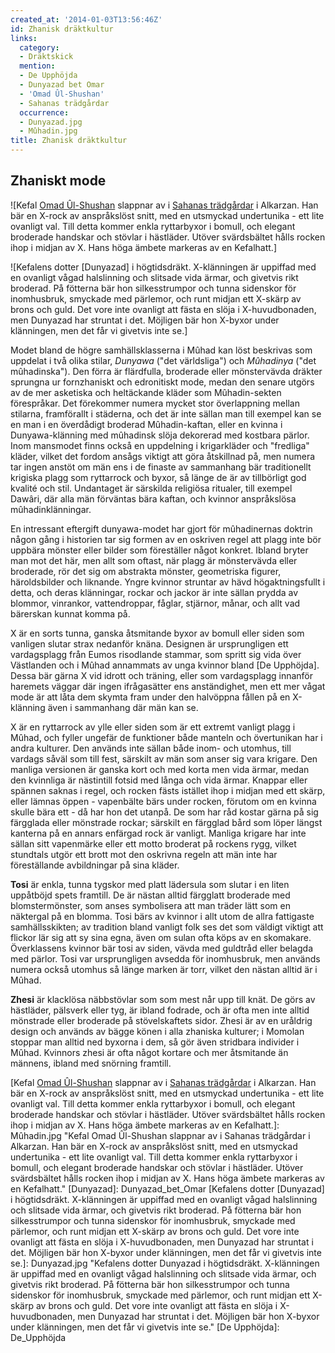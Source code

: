 ```yaml
---
created_at: '2014-01-03T13:56:46Z'
id: Zhanisk dräktkultur
links:
  category:
  - Dräktskick
  mention:
  - De Upphöjda
  - Dunyazad bet Omar
  - 'Omad Ûl-Shushan'
  - Sahanas trädgårdar
  occurrence:
  - Dunyazad.jpg
  - Mûhadin.jpg
title: Zhanisk dräktkultur
---
```


Zhaniskt mode
-------------

![Kefal [Omad Ûl-Shushan] slappnar av i [Sahanas trädgårdar] i Alkarzan. Han bär en X-rock av
anspråkslöst snitt, med en utsmyckad undertunika - ett lite ovanligt val. Till detta kommer enkla
ryttarbyxor i bomull, och elegant broderade handskar och stövlar i hästläder. Utöver svärdsbältet
hålls rocken ihop i midjan av X. Hans höga ämbete markeras av en Kefalhatt.]

![Kefalens dotter [Dunyazad] i högtidsdräkt. X-klänningen är uppiffad med en ovanligt vågad
halslinning och slitsade vida ärmar, och givetvis rikt broderad. På fötterna bär hon silkesstrumpor
och tunna sidenskor för inomhusbruk, smyckade med pärlemor, och runt midjan ett X-skärp av brons och
guld. Det vore inte ovanligt att fästa en slöja i X-huvudbonaden, men Dunyazad har struntat i det.
Möjligen bär hon X-byxor under klänningen, men det får vi givetvis inte se.]

Modet bland de högre samhällsklasserna i Mûhad kan löst beskrivas som uppdelat i två olika stilar,
*Dunyawa* ("det världsliga") och *Mûhadinya* ("det mûhadinska"). Den förra är flärdfulla, broderade
eller mönstervävda dräkter sprungna ur fornzhaniskt och edronitiskt mode, medan den senare utgörs av
de mer asketiska och heltäckande kläder som Mûhadin-sekten förespråkar. Det förekommer numera mycket
stor överlappning mellan stilarna, framförallt i städerna, och det är inte sällan man till exempel
kan se en man i en överdådigt broderad Mûhadin-kaftan, eller en kvinna i Dunyawa-klänning med
mûhadinsk slöja dekorerad med kostbara pärlor. Inom mansmodet finns också en uppdelning i
krigarkläder och "fredliga" kläder, vilket det fordom ansågs viktigt att göra åtskillnad på, men
numera tar ingen anstöt om män ens i de finaste av sammanhang bär traditionellt krigiska plagg som
ryttarrock och byxor, så länge de är av tillbörligt god kvalité och stil. Undantaget är särskilda
religiösa ritualer, till exempel Dawâri, där alla män förväntas bära kaftan, och kvinnor
anspråkslösa mûhadinklänningar.

En intressant eftergift dunyawa-modet har gjort för mûhadinernas doktrin någon gång i historien tar
sig formen av en oskriven regel att plagg inte bör uppbära mönster eller bilder som föreställer
något konkret. Ibland bryter man mot det här, men allt som oftast, när plagg är mönstervävda eller
broderade, rör det sig om abstrakta mönster, geometriska figurer, häroldsbilder och liknande. Yngre
kvinnor struntar av hävd högaktningsfullt i detta, och deras klänningar, rockar och jackor är inte
sällan prydda av blommor, vinrankor, vattendroppar, fåglar, stjärnor, månar, och allt vad bärerskan
kunnat komma på.

X är en sorts tunna, ganska åtsmitande byxor av bomull eller siden som vanligen slutar strax
nedanför knäna. Designen är ursprungligen ett vardagsplagg från Eumos risodlande stammar, som spritt
sig vida över Västlanden och i Mûhad annammats av unga kvinnor bland [De Upphöjda]. Dessa bär gärna
X vid idrott och träning, eller som vardagsplagg innanför haremets väggar där ingen ifrågasätter ens
anständighet, men ett mer vågat mode är att låta dem skymta fram under den halvöppna fållen på en
X-klänning även i sammanhang där män kan se.

X är en ryttarrock av ylle eller siden som är ett extremt vanligt plagg i Mûhad, och fyller ungefär
de funktioner både manteln och övertunikan har i andra kulturer. Den används inte sällan både inom-
och utomhus, till vardags såväl som till fest, särskilt av män som anser sig vara krigare. Den
manliga versionen är ganska kort och med korta men vida ärmar, medan den kvinnliga är nästintill
fotsid med långa och vida ärmar. Knappar eller spännen saknas i regel, och rocken fästs istället
ihop i midjan med ett skärp, eller lämnas öppen - vapenbälte bärs under rocken, förutom om en kvinna
skulle bära ett - då har hon det utanpå. De som har råd kostar gärna på sig färgglada eller
mönstrade rockar; särskilt en färgglad bård som löper längst kanterna på en annars enfärgad rock är
vanligt. Manliga krigare har inte sällan sitt vapenmärke eller ett motto broderat på rockens rygg,
vilket stundtals utgör ett brott mot den oskrivna regeln att män inte har föreställande avbildningar
på sina kläder.

**Tosi** är enkla, tunna tygskor med platt lädersula som slutar i en liten uppåtböjd spets framtill.
De är nästan alltid färgglatt broderade med blomstermönster, som anses symbolisera att man träder
lätt som en näktergal på en blomma. Tosi bärs av kvinnor i allt utom de allra fattigaste
samhällsskikten; av tradition bland vanligt folk ses det som väldigt viktigt att flickor lär sig att
sy sina egna, även om sulan ofta köps av en skomakare. Överklassens kvinnor bär tosi av siden, vävda
med guldtråd eller belagda med pärlor. Tosi var ursprungligen avsedda för inomhusbruk, men används
numera också utomhus så länge marken är torr, vilket den nästan alltid är i Mûhad.

**Zhesi** är klacklösa näbbstövlar som som mest når upp till knät. De görs av hästläder, pälsverk
eller tyg, är ibland fodrade, och är ofta men inte alltid mönstrade eller broderade på
stövelskaftets sidor. Zhesi är av en uråldrig design och används av bägge könen i alla zhaniska
kulturer; i Momolan stoppar man alltid ned byxorna i dem, så gör även stridbara individer i Mûhad.
Kvinnors zhesi är ofta något kortare och mer åtsmitande än männens, ibland med snörning framtill.

  [Omad Ûl-Shushan]: Omad_Ûl-Shushan
  [Sahanas trädgårdar]: Sahanas_trädgårdar
  [Kefal [Omad Ûl-Shushan] slappnar av i [Sahanas trädgårdar] i Alkarzan. Han bär en X-rock av anspråkslöst snitt, med en utsmyckad undertunika - ett lite ovanligt val. Till detta kommer enkla ryttarbyxor i bomull, och elegant broderade handskar och stövlar i hästläder. Utöver svärdsbältet hålls rocken ihop i midjan av X. Hans höga ämbete markeras av en Kefalhatt.]:
    Mûhadin.jpg
    "Kefal Omad Ûl-Shushan slappnar av i Sahanas trädgårdar i Alkarzan. Han bär en X-rock av anspråkslöst snitt, med en utsmyckad undertunika - ett lite ovanligt val. Till detta kommer enkla ryttarbyxor i bomull, och elegant broderade handskar och stövlar i hästläder. Utöver svärdsbältet hålls rocken ihop i midjan av X. Hans höga ämbete markeras av en Kefalhatt."
  [Dunyazad]: Dunyazad_bet_Omar
  [Kefalens dotter [Dunyazad] i högtidsdräkt. X-klänningen är uppiffad med en ovanligt vågad halslinning och slitsade vida ärmar, och givetvis rikt broderad. På fötterna bär hon silkesstrumpor och tunna sidenskor för inomhusbruk, smyckade med pärlemor, och runt midjan ett X-skärp av brons och guld. Det vore inte ovanligt att fästa en slöja i X-huvudbonaden, men Dunyazad har struntat i det. Möjligen bär hon X-byxor under klänningen, men det får vi givetvis inte se.]:
    Dunyazad.jpg
    "Kefalens dotter Dunyazad i högtidsdräkt. X-klänningen är uppiffad med en ovanligt vågad halslinning och slitsade vida ärmar, och givetvis rikt broderad. På fötterna bär hon silkesstrumpor och tunna sidenskor för inomhusbruk, smyckade med pärlemor, och runt midjan ett X-skärp av brons och guld. Det vore inte ovanligt att fästa en slöja i X-huvudbonaden, men Dunyazad har struntat i det. Möjligen bär hon X-byxor under klänningen, men det får vi givetvis inte se."
  [De Upphöjda]: De_Upphöjda